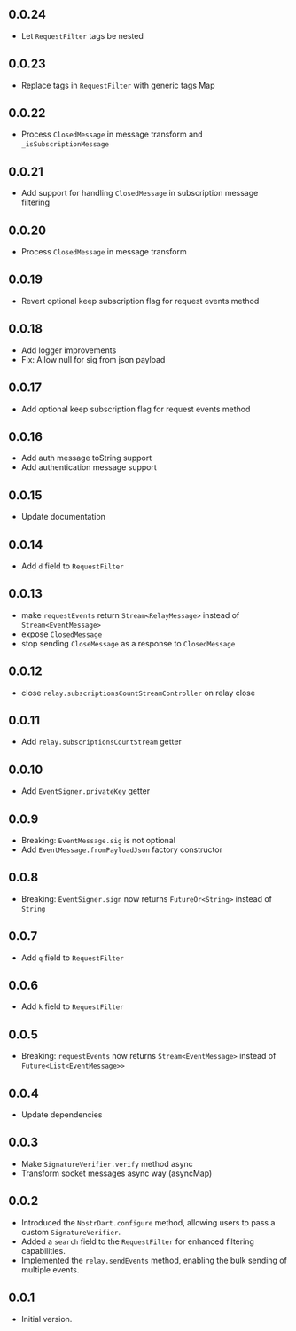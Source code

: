 ## 0.0.24

* Let `RequestFilter` tags be nested

## 0.0.23

* Replace tags in `RequestFilter` with generic tags Map

## 0.0.22

* Process `ClosedMessage` in message transform and `_isSubscriptionMessage`

## 0.0.21

* Add support for handling `ClosedMessage` in subscription message filtering

## 0.0.20

* Process `ClosedMessage` in message transform

## 0.0.19

* Revert optional keep subscription flag for request events method

## 0.0.18

* Add logger improvements
* Fix: Allow null for sig from json payload

## 0.0.17

* Add optional keep subscription flag for request events method

## 0.0.16

* Add auth message toString support
* Add authentication message support

## 0.0.15

* Update documentation

## 0.0.14

* Add `d` field to `RequestFilter`

## 0.0.13

* make `requestEvents` return `Stream<RelayMessage>` instead of `Stream<EventMessage>`
* expose `ClosedMessage`
* stop sending `CloseMessage` as a response to `ClosedMessage`

## 0.0.12

* close `relay.subscriptionsCountStreamController` on relay close

## 0.0.11

* Add `relay.subscriptionsCountStream` getter

## 0.0.10

* Add `EventSigner.privateKey` getter

## 0.0.9

* Breaking: `EventMessage.sig` is not optional
* Add `EventMessage.fromPayloadJson` factory constructor

## 0.0.8

* Breaking: `EventSigner.sign` now returns `FutureOr<String>` instead of `String`

## 0.0.7

* Add `q` field to `RequestFilter`

## 0.0.6

* Add `k` field to `RequestFilter`

## 0.0.5

* Breaking: `requestEvents` now returns `Stream<EventMessage>` instead of `Future<List<EventMessage>>`

## 0.0.4

* Update dependencies

## 0.0.3

* Make `SignatureVerifier.verify` method async
* Transform socket messages async way (asyncMap)

## 0.0.2

* Introduced the `NostrDart.configure` method, allowing users to pass a custom `SignatureVerifier`.
* Added a `search` field to the `RequestFilter` for enhanced filtering capabilities.
* Implemented the `relay.sendEvents` method, enabling the bulk sending of multiple events.

## 0.0.1

- Initial version.
